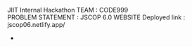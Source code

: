  JIIT Internal Hackathon 
 TEAM : CODE999  
 PROBLEM STATEMENT : JSCOP 6.0 WEBSITE
 Deployed link : jscop06.netlify.app/ 

-
